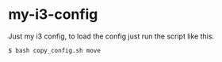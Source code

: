 # my-i3-config
Just my i3 config, to load the config just run the script like this.
```
$ bash copy_config.sh move
```
